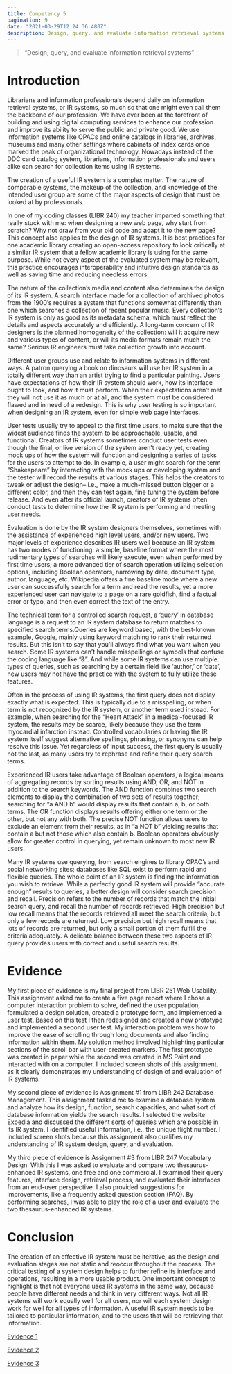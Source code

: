 ```yaml
---
title: Competency 5
pagination: 9
date: "2021-03-29T12:24:36.480Z"
description: Design, query, and evaluate information retrieval systems
---
```


> “Design, query, and evaluate information retrieval systems”



# Introduction



Librarians and information professionals depend daily on information retrieval systems, or IR systems, so much so that one might even call them the backbone of our profession. We have ever been at the forefront of building and using digital computing services to enhance our profession and improve its ability to serve the public and private good. We use information systems like OPACs and online catalogs in libraries, archives, museums and many other settings where cabinets of index cards once marked the peak of organizational technology. Nowadays instead of the DDC card catalog system, librarians, information professionals and users alike can search for collection items using IR systems.



The creation of a useful IR system is a complex matter. The nature of comparable systems, the makeup of the collection, and knowledge of the intended user group are some of the major aspects of design that must be looked at by professionals.



In one of my coding classes (LIBR 240) my teacher imparted something that really stuck with me: when designing a new web page, why start from scratch? Why not draw from your old code and adapt it to the new page? This concept also applies to the design of IR systems. It is best practices for one academic library creating an open-access repository to look critically at a similar IR system that a fellow academic library is using for the same purpose. While not every aspect of the evaluated system may be relevant, this practice encourages interoperability and intuitive design standards as well as saving time and reducing needless errors.



The nature of the collection’s media and content also determines the design of its IR system. A search interface made for a collection of archived photos from the 1900′s requires a system that functions somewhat differently than one which searches a collection of recent popular music. Every collection’s IR system is only as good as its metadata schema, which must reflect the details and aspects accurately and efficiently. A long-term concern of IR designers is the planned homogeneity of the collection: will it acquire new and various types of content, or will its media formats remain much the same? Serious IR engineers must take collection growth into account.



Different user groups use and relate to information systems in different ways. A patron querying a book on dinosaurs will use her IR system in a totally different way than an artist trying to find a particular painting. Users have expectations of how their IR system should work, how its interface ought to look, and how it must perform. When their expectations aren’t met they will not use it as much or at all, and the system must be considered flawed and in need of a redesign. This is why user testing is so important when designing an IR system, even for simple web page interfaces.



User tests usually try to appeal to the first time users, to make sure that the widest audience finds the system to be approachable, usable, and functional. Creators of IR systems sometimes conduct user tests even though the final, or live version of the system aren’t ready yet, creating mock ups of how the system will function and designing a series of tasks for the users to attempt to do. In example, a user might search for the term “Shakespeare” by interacting with the mock ups or developing system and the tester will record the results at various stages. This helps the creators to tweak or adjust the design– i.e., make a much-missed button bigger or a different color, and then they can test again, fine tuning the system before release. And even after its official launch, creators of IR systems often conduct tests to determine how the IR system is performing and meeting user needs.



Evaluation is done by the IR system designers themselves, sometimes with the assistance of experienced high level users, and/or new users. Two major levels of experience describes IR users well because an IR system has two modes of functioning: a simple, baseline format where the most rudimentary types of searches will likely execute, even when performed by first time users; a more advanced tier of search operation utilizing selection options, including Boolean operators, narrowing by date, document type, author, language, etc. Wikipedia offers a fine baseline mode where a new user can successfully search for a term and read the results, yet a more experienced user can navigate to a page on a rare goldfish, find a factual error or typo, and then even correct the text of the entry.



The technical term for a controlled search request, a ‘query’ in database language is a request to an IR system database to return matches to specified search terms.Queries are keyword based, with the best-known example, Google, mainly using keyword matching to rank their returned results. But this isn’t to say that you’ll always find what you want when you search. Some IR systems can’t handle misspellings or symbols that confuse the coding language like “&”. And while some IR systems can use multiple types of queries, such as searching by a certain field like ‘author,’ or ‘date’, new users may not have the practice with the system to fully utilize these features.



Often in the process of using IR systems, the first query does not display exactly what is expected. This is typically due to a misspelling, or when term is not recognized by the IR system, or another term used instead. For example, when searching for the “Heart Attack” in a medical-focused IR system, the results may be scarce, likely because they use the term myocardial infarction instead. Controlled vocabularies or having the IR system itself suggest alternative spellings, phrasing, or synonyms can help resolve this issue. Yet regardless of input success, the first query is usually not the last, as many users try to rephrase and refine their query search terms.



Experienced IR users take advantage of Boolean operators, a logical means of aggregating records by sorting results using AND, OR, and NOT in addition to the search keywords. The AND function combines two search elements to display the combination of two sets of results together; searching for “a AND b” would display results that contain a, b, or both terms. The OR function displays results offering either one term or the other, but not any with both. The precise NOT function allows users to exclude an element from their results, as in “a NOT b” yielding results that contain a but not those which also contain b. Boolean operators obviously allow for greater control in querying, yet remain unknown to most new IR users.



Many IR systems use querying, from search engines to library OPAC’s and social networking sites; databases like SQL exist to perform rapid and flexible queries. The whole point of an IR system is finding the information you wish to retrieve. While a perfectly good IR system will provide “accurate enough” results to queries, a better design will consider search precision and recall. Precision refers to the number of records that match the initial search query, and recall the number of records retrieved. High precision but low recall means that the records retrieved all meet the search criteria, but only a few records are returned. Low precision but high recall means that lots of records are returned, but only a small portion of them fulfill the criteria adequately. A delicate balance between these two aspects of IR query provides users with correct and useful search results.



# Evidence



My first piece of evidence is my final project from LIBR 251 Web Usability. This assignment asked me to create a five page report where I chose a computer interaction problem to solve, defined the user population, formulated a design solution, created a prototype form, and implemented a user test. Based on this test I then redesigned and created a new prototype and implemented a second user test. My interaction problem was how to improve the ease of scrolling through long documents and also finding information within them. My solution method involved highlighting particular sections of the scroll bar with user-created markers. The first prototype was created in paper while the second was created in MS Paint and interacted with on a computer. I included screen shots of this assignment, as it clearly demonstrates my understanding of design of and evaluation of IR systems.



My second piece of evidence is Assignment #1 from LIBR 242 Database Management. This assignment tasked me to examine a database system and analyze how its design, function, search capacities, and what sort of database information yields the search results. I selected the website Expedia and discussed the different sorts of queries which are possible in its IR system. I identified useful information, i.e., the unique flight number. I included screen shots because this assignment also qualifies my understanding of IR system design, query, and evaluation.



My third piece of evidence is Assignment #3 from LIBR 247 Vocabulary Design. With this I was asked to evaluate and compare two thesaurus-enhanced IR systems, one free and one commercial. I examined their query features, interface design, retrieval process, and evaluated their interfaces from an end-user perspective. I also provided suggestions for improvements, like a frequently asked question section (FAQ). By performing searches, I was able to play the role of a user and evaluate the two thesaurus-enhanced IR systems.



# Conclusion



The creation of an effective IR system must be iterative, as the design and evaluation stages are not static and reoccur throughout the process. The critical testing of a system design helps to further refine its interface and operations, resulting in a more usable product. One important concept to highlight is that not everyone uses IR systems in the same way, because people have different needs and think in very different ways. Not all IR systems will work equally well for all users, nor will each system design work for well for all types of information. A useful IR system needs to be tailored to particular information, and to the users that will be retrieving that information.


[Evidence 1](251.EBrown_Final.doc.pdf)

[Evidence 2](242.Assign1.doc.pdf)

[Evidence 3](247.Assignment.3EB.doc.pdf)
